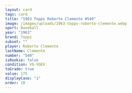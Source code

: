 ```yaml
---
layout: card
tags: card
title: "1963 Topps Roberto Clemente #540"
image: /images/uploads/1963-topps-roberto-clemente.webp
sport: Baseball
year: "1963"
brand: Topps
subset: ""
player: Roberto Clemente
lastName: Clemente
number: "540"
isRookie: false
condition: VG-VGEX
toGrade: true
value: 175
displayCase: "1"
order: 10
---
```

